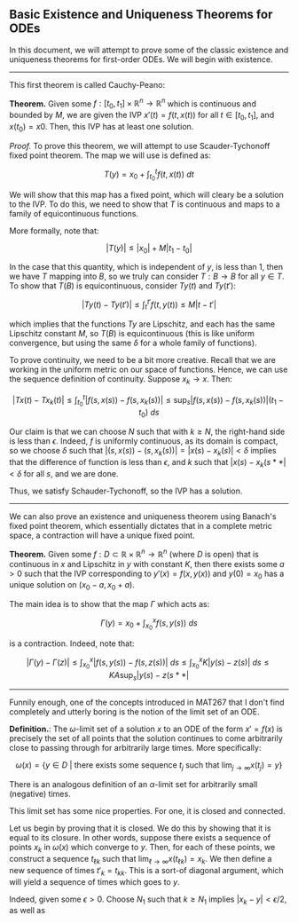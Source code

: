 Basic Existence and Uniqueness Theorems for ODEs
------------------------------------------------

In this document, we will attempt to prove some of the classic existence and uniqueness theorems for first-order ODEs. We will begin with existence.

------------------

This first theorem is called Cauchy-Peano:

**Theorem.** Given some $f : [t_0, t_1] \times \mathbb{R}^{n} \rightarrow \mathbb{R}^{n}$ which is continuous and bounded by $M$, we are given the IVP $x'(t) = f(t, x(t))$ for all $t \in [t_0, t_1]$, and 
$x(t_0) = x0$. Then, this IVP has at least one solution.

*Proof.* To prove this theorem, we will attempt to use Scauder-Tychonoff fixed point theorem. The map we will use is defined as:

$$T(y) = x_0 + \displaystyle\int_{t_0}^{t} f(t, x(t)) \ dt$$

We will show that this map has a fixed point, which will cleary be a solution to the IVP. To do this, we need to show that $T$ is continuous and maps to a family of equicontinuous functions.

More formally, note that:

$$|T(y)| \leq |x_0| + M |t_1 - t_0|$$

In the case that this quantity, which is independent of $y$, is less than $1$, then we have $T$ mapping into $B$, so we truly can consider $T : B \rightarrow B$ for all $y \in T$. To show that 
$T(B)$ is equicontinuous, consider $Ty(t)$ and $Ty(t')$:

$$|Ty(t) - Ty(t')| \leq \displaystyle\int_{t}^{t'} f(t, y(t)) \leq M|t - t'|$$

which implies that the functions $Ty$ are Lipschitz, and each has the same Lipschitz constant $M$, so $T(B)$ is equicontinuous (this is like uniform convergence, but using the same $\delta$ for a whole family of functions).

To prove continuity, we need to be a bit more creative. Recall that we are working in the uniform metric on our space of functions. Hence, we can use the sequence definition of continuity. Suppose $x_k \to x$. Then:

$$|Tx(t) - Tx_k(t)| \leq \displaystyle\int_{t_0}^{t} |f(s, x(s)) - f(s, x_k(s))| \leq \sup_{s} |f(s, x(s)) - f(s, x_k(s))| (t_1 - t_0) \ ds$$

Our claim is that we can choose $N$ such that with $k \geq N$, the right-hand side is less than $\epsilon$. Indeed, $f$ is uniformly continuous, as 
its domain is compact, so we choose $\delta$ such that $|(s, x(s)) - (s, x_k(s))| = |x(s) - x_k(s)| < \delta$ implies that the difference of function is less than $\epsilon$, 
and $k$ such that $|x(s) - x_k(s**| < \delta$ for all $s$, and we are done.

Thus, we satisfy Schauder-Tychonoff, so the IVP has a solution.

------------------------------

We can also prove an existence and uniqueness theorem using Banach's fixed point theorem, which essentially dictates that in a complete metric space, a contraction will have a unique 
fixed point.

**Theorem.** Given some $f : D \subset \mathbb{R} \times \mathbb{R}^{n} \rightarrow \mathbb{R}^{n}$ (where $D$ is open) that is continuous in $x$ and Lipschitz in $y$ with constant $K$, then there exists some $a > 0$ such that the IVP 
corresponding to $y'(x) = f(x, y(x))$ and $y(0) = x_0$ has a unique solution on $(x_0 - a, x_0 + a)$.

The main idea is to show that the map $\Gamma$ which acts as:

$$\Gamma(y) = x_0 + \displaystyle\int_{x_0}^{x} f(s, y(s)) \ ds$$

is a contraction. Indeed, note that:

$$|\Gamma(y) - \Gamma(z)| \leq \displaystyle\int_{x_0}^{x} |f(s, y(s)) - f(s, z(s))| \ ds \leq \displaystyle\int_{x_0}^{x} K |y(s) - z(s)| \ ds \leq K A \sup_{s} |y(s) - z(s**|$$ 


---------------------------------

Funnily enough, one of the concepts introduced in MAT267 that I don't find completely and utterly boring is the notion of the limit set of an ODE.

**Definition.**: The $\omega$-limit set of a solution $x$ to an ODE of the form $x' = f(x)$ is precisely the set of all points that the solution continues to come arbitrarily close to passing through for arbitrarily 
large times. More specifically:

$$\omega(x) = \{y \in D \ | \ \text{there exists some sequence} \ t_j \ \text{such that} \ \lim_{j \to \infty} x(t_j) = y\}$$

There is an analogous definition of an $\alpha$-limit set for arbitrarily small (negative) times.

This limit set has some nice properties. For one, it is closed and connected.

Let us begin by proving that it is closed. We do this by showing that it is equal to its closure. In other words, suppose there exists a sequence of points $x_k$ in $\omega(x)$ which converge to $y$. Then, 
for each of these points, we construct a sequence $t_{\ell k}$ such that $\lim_{\ell \to \infty} x(t_{\ell k}) = x_k$. We then define a new sequence of times $t'_{k} = t_{kk}$. This is a sort-of diagonal argument, 
which will yield a sequence of times which goes to $y$.

Indeed, given some $\epsilon > 0$. Choose $N_1$ such that $k \geq N_1$ implies $|x_k - y| < \epsilon/2$, as well as 

